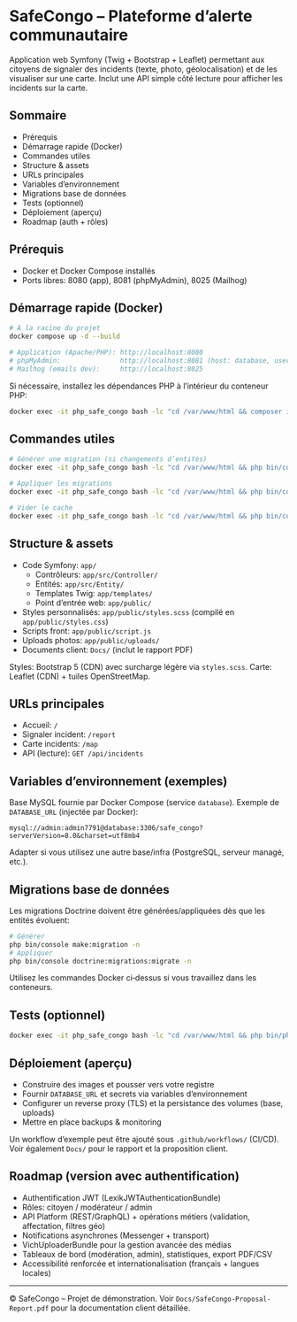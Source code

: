 # SafeCongo – Plateforme d’alerte communautaire

Application web Symfony (Twig + Bootstrap + Leaflet) permettant aux citoyens de signaler des incidents (texte, photo, géolocalisation) et de les visualiser sur une carte. Inclut une API simple côté lecture pour afficher les incidents sur la carte.

## Sommaire
- Prérequis
- Démarrage rapide (Docker)
- Commandes utiles
- Structure & assets
- URLs principales
- Variables d’environnement
- Migrations base de données
- Tests (optionnel)
- Déploiement (aperçu)
- Roadmap (auth + rôles)

## Prérequis
- Docker et Docker Compose installés
- Ports libres: 8080 (app), 8081 (phpMyAdmin), 8025 (Mailhog)

## Démarrage rapide (Docker)
```bash
# À la racine du projet
docker compose up -d --build

# Application (Apache/PHP): http://localhost:8080
# phpMyAdmin:               http://localhost:8081 (host: database, user: root, pass: défini dans docker-compose.yaml)
# Mailhog (emails dev):     http://localhost:8025
```

Si nécessaire, installez les dépendances PHP à l’intérieur du conteneur PHP:
```bash
docker exec -it php_safe_congo bash -lc "cd /var/www/html && composer install --no-interaction --prefer-dist"
```

## Commandes utiles
```bash
# Générer une migration (si changements d’entités)
docker exec -it php_safe_congo bash -lc "cd /var/www/html && php bin/console make:migration -n"

# Appliquer les migrations
docker exec -it php_safe_congo bash -lc "cd /var/www/html && php bin/console doctrine:migrations:migrate -n"

# Vider le cache
docker exec -it php_safe_congo bash -lc "cd /var/www/html && php bin/console cache:clear"
```

## Structure & assets
- Code Symfony: `app/`
  - Contrôleurs: `app/src/Controller/`
  - Entités: `app/src/Entity/`
  - Templates Twig: `app/templates/`
  - Point d’entrée web: `app/public/`
- Styles personnalisés: `app/public/styles.scss` (compilé en `app/public/styles.css`)
- Scripts front: `app/public/script.js`
- Uploads photos: `app/public/uploads/`
- Documents client: `Docs/` (inclut le rapport PDF)

Styles: Bootstrap 5 (CDN) avec surcharge légère via `styles.scss`. Carte: Leaflet (CDN) + tuiles OpenStreetMap.

## URLs principales
- Accueil:           `/`
- Signaler incident: `/report`
- Carte incidents:   `/map`
- API (lecture):     `GET /api/incidents`

## Variables d’environnement (exemples)
Base MySQL fournie par Docker Compose (service `database`). Exemple de `DATABASE_URL` (injectée par Docker):
```
mysql://admin:admin7791@database:3306/safe_congo?serverVersion=8.0&charset=utf8mb4
```

Adapter si vous utilisez une autre base/infra (PostgreSQL, serveur managé, etc.).

## Migrations base de données
Les migrations Doctrine doivent être générées/appliquées dès que les entités évoluent:
```bash
# Générer
php bin/console make:migration -n
# Appliquer
php bin/console doctrine:migrations:migrate -n
```
Utilisez les commandes Docker ci‑dessus si vous travaillez dans les conteneurs.

## Tests (optionnel)
```bash
docker exec -it php_safe_congo bash -lc "cd /var/www/html && php bin/phpunit"
```

## Déploiement (aperçu)
- Construire des images et pousser vers votre registre
- Fournir `DATABASE_URL` et secrets via variables d’environnement
- Configurer un reverse proxy (TLS) et la persistance des volumes (base, uploads)
- Mettre en place backups & monitoring

Un workflow d’exemple peut être ajouté sous `.github/workflows/` (CI/CD). Voir également `Docs/` pour le rapport et la proposition client.

## Roadmap (version avec authentification)
- Authentification JWT (LexikJWTAuthenticationBundle)
- Rôles: citoyen / modérateur / admin
- API Platform (REST/GraphQL) + opérations métiers (validation, affectation, filtres géo)
- Notifications asynchrones (Messenger + transport)
- VichUploaderBundle pour la gestion avancée des médias
- Tableaux de bord (modération, admin), statistiques, export PDF/CSV
- Accessibilité renforcée et internationalisation (français + langues locales)

---
© SafeCongo – Projet de démonstration. Voir `Docs/SafeCongo-Proposal-Report.pdf` pour la documentation client détaillée.
